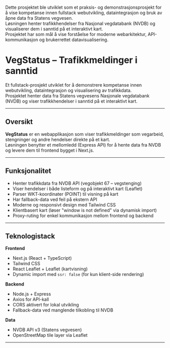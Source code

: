 Dette prosjektet ble utviklet som et praksis- og demonstrasjonsprosjekt for å vise kompetanse innen fullstack webutvikling, dataintegrasjon og bruk av åpne data fra Statens vegvesen.  
Løsningen henter trafikkhendelser fra Nasjonal vegdatabank (NVDB) og visualiserer dem i sanntid på et interaktivt kart.  
Prosjektet har som mål å vise forståelse for moderne webarkitektur, API-kommunikasjon og brukerrettet datavisualisering.

# VegStatus – Trafikkmeldinger i sanntid

Et fullstack-prosjekt utviklet for å demonstrere kompetanse innen webutvikling, dataintegrasjon og visualisering av trafikkdata.  
Prosjektet henter data fra Statens vegvesens Nasjonale vegdatabank (NVDB) og viser trafikkhendelser i sanntid på et interaktivt kart.

---

## Oversikt

**VegStatus** er en webapplikasjon som viser trafikkmeldinger som vegarbeid, stengninger og andre hendelser direkte på et kart.  
Løsningen benytter et mellomledd (Express API) for å hente data fra NVDB og levere dem til frontend bygget i Next.js.

---

## Funksjonalitet

- Henter trafikkdata fra NVDB API (vegobjekt 67 – vegstenging)
- Viser hendelser i både listeform og på interaktivt kart (Leaflet)
- Parser WKT-koordinater (POINT) til visning på kart
- Har fallback-data ved feil på ekstern API
- Moderne og responsivt design med Tailwind CSS
- Klientbasert kart (løser "window is not defined" via dynamisk import)
- Proxy-ruting for enkel kommunikasjon mellom frontend og backend

---

## Teknologistack

**Frontend**

- Next.js (React + TypeScript)
- Tailwind CSS
- React Leaflet + Leaflet (kartvisning)
- Dynamic import med `ssr: false` (for kun klient-side rendering)

**Backend**

- Node.js + Express
- Axios for API-kall
- CORS aktivert for lokal utvikling
- Fallback-data ved manglende tilkobling til NVDB

**Data**

- NVDB API v3 (Statens vegvesen)
- OpenStreetMap tile layer via Leaflet

---
